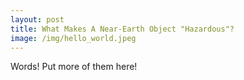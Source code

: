 ```yaml
---
layout: post
title: What Makes A Near-Earth Object "Hazardous"?
image: /img/hello_world.jpeg
---
```


Words! Put more of them here!
